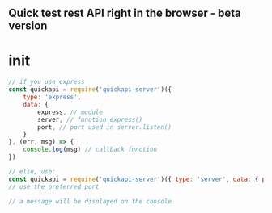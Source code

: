 ## Quick test rest API right in the browser - beta version

# init

```js
// if you use express
const quickapi = require('quickapi-server')({
	type: 'express',
	data: {
		express, // module
		server, // function express() 
		port, // port used in server.listen()
	}
}, (err, msg) => {
	console.log(msg) // callback function
})

// else, use:
const quickapi = require('quickapi-server')({ type: 'server', data: { port: 3333 }}, null)
// use the preferred port

// a message will be displayed on the console
```

